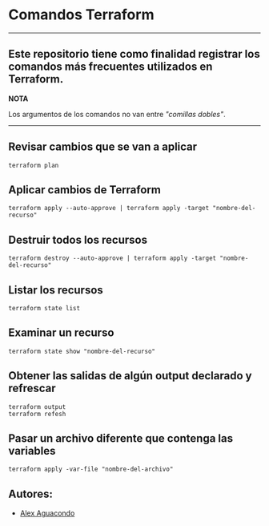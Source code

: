 # Comandos Terraform
***
Este repositorio tiene como finalidad registrar los comandos más frecuentes utilizados en Terraform.
---
**NOTA**

Los argumentos de los comandos no van entre *"comillas dobles"*.

---
## Revisar cambios que se van a aplicar
```
terraform plan
```
## Aplicar cambios de Terraform
```
terraform apply --auto-approve | terraform apply -target "nombre-del-recurso"
```
## Destruir todos los recursos
```
terraform destroy --auto-approve | terraform apply -target "nombre-del-recurso"
```
## Listar los recursos
```
terraform state list
```
## Examinar un recurso
```
terraform state show "nombre-del-recurso"
```
## Obtener las salidas de algún output declarado y refrescar
```
terraform output
terraform refesh
```
## Pasar un archivo diferente que contenga las variables
```
terraform apply -var-file "nombre-del-archivo"
```

## Autores:
- [Alex Aguacondo](https://github.com/AlexAgTa)